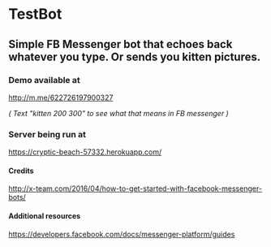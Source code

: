 # TestBot

## Simple FB Messenger bot that echoes back whatever you type. Or sends you kitten pictures.

### Demo available at

http://m.me/622726197900327

*( Text "kitten 200 300" to see what that means in FB messenger )*

### Server being run at

https://cryptic-beach-57332.herokuapp.com/





#### Credits

http://x-team.com/2016/04/how-to-get-started-with-facebook-messenger-bots/

#### Additional resources

https://developers.facebook.com/docs/messenger-platform/guides
